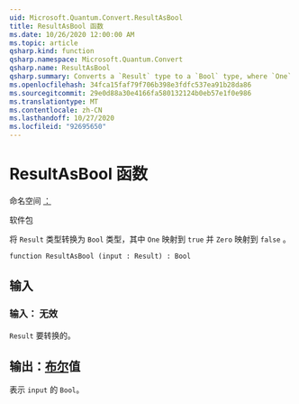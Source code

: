 ```yaml
---
uid: Microsoft.Quantum.Convert.ResultAsBool
title: ResultAsBool 函数
ms.date: 10/26/2020 12:00:00 AM
ms.topic: article
qsharp.kind: function
qsharp.namespace: Microsoft.Quantum.Convert
qsharp.name: ResultAsBool
qsharp.summary: Converts a `Result` type to a `Bool` type, where `One` is mapped to `true` and `Zero` is mapped to `false`.
ms.openlocfilehash: 34fca15faf79f706b398e3fdfc537ea91b28da86
ms.sourcegitcommit: 29e0d88a30e4166fa580132124b0eb57e1f0e986
ms.translationtype: MT
ms.contentlocale: zh-CN
ms.lasthandoff: 10/27/2020
ms.locfileid: "92695650"
---
```

# <a name="resultasbool-function"></a>ResultAsBool 函数

命名空间 [：](xref:Microsoft.Quantum.Convert)

软件包 [](https://nuget.org/packages/)


将 `Result` 类型转换为 `Bool` 类型，其中 `One` 映射到 `true` 并 `Zero` 映射到 `false` 。

```qsharp
function ResultAsBool (input : Result) : Bool
```


## <a name="input"></a>输入

### <a name="input--__invalidresult__"></a>输入： __无效 <Result>__

`Result` 要转换的。



## <a name="output--bool"></a>输出：[布尔](xref:microsoft.quantum.lang-ref.bool)值

表示 `input` 的 `Bool`。